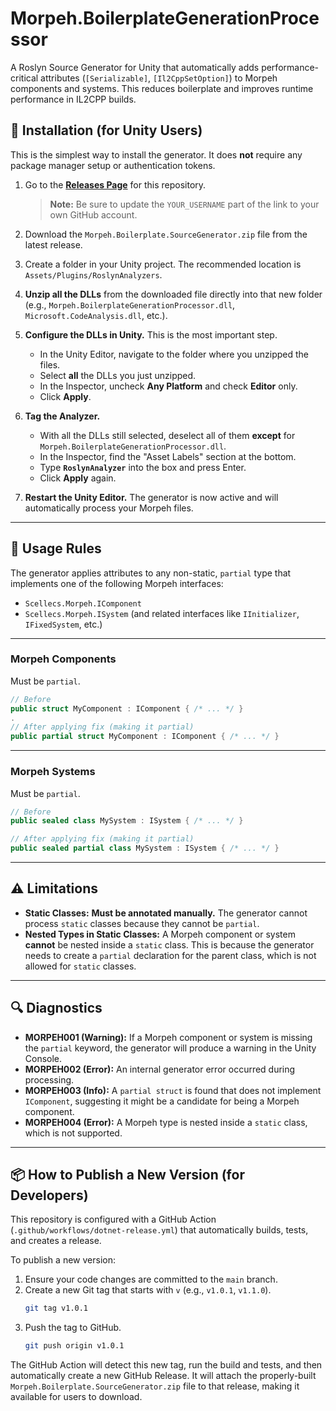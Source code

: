 # Morpeh.BoilerplateGenerationProcessor

A Roslyn Source Generator for Unity that automatically adds performance-critical attributes (`[Serializable]`, `[Il2CppSetOption]`) to Morpeh components and systems. This reduces boilerplate and improves runtime performance in IL2CPP builds.

## 🚀 Installation (for Unity Users)

This is the simplest way to install the generator. It does **not** require any package manager setup or authentication tokens.

1.  Go to the **[Releases Page](https://github.com/konrad-rzonca/Morpeh.BoilerplateGenerationProcessor/releases)** for this repository.
    > **Note:** Be sure to update the `YOUR_USERNAME` part of the link to your own GitHub account.

2.  Download the `Morpeh.Boilerplate.SourceGenerator.zip` file from the latest release.

3.  Create a folder in your Unity project. The recommended location is `Assets/Plugins/RoslynAnalyzers`.

4.  **Unzip all the DLLs** from the downloaded file directly into that new folder (e.g., `Morpeh.BoilerplateGenerationProcessor.dll`, `Microsoft.CodeAnalysis.dll`, etc.).

5.  **Configure the DLLs in Unity.** This is the most important step.
    * In the Unity Editor, navigate to the folder where you unzipped the files.
    * Select **all** the DLLs you just unzipped.
    * In the Inspector, uncheck **Any Platform** and check **Editor** only.
    * Click **Apply**.

6.  **Tag the Analyzer.**
    * With all the DLLs still selected, deselect all of them **except** for `Morpeh.BoilerplateGenerationProcessor.dll`.
    * In the Inspector, find the "Asset Labels" section at the bottom.
    * Type **`RoslynAnalyzer`** into the box and press Enter.
    * Click **Apply** again.

7.  **Restart the Unity Editor.** The generator is now active and will automatically process your Morpeh files.

---

## 📝 Usage Rules

The generator applies attributes to any non-static, `partial` type that implements one of the following Morpeh interfaces:
* `Scellecs.Morpeh.IComponent`
* `Scellecs.Morpeh.ISystem` (and related interfaces like `IInitializer`, `IFixedSystem`, etc.)

---

### Morpeh Components
Must be `partial`.

```csharp
// Before
public struct MyComponent : IComponent { /* ... */ }
.
// After applying fix (making it partial)
public partial struct MyComponent : IComponent { /* ... */ }
```

---

### Morpeh Systems
Must be `partial`.

```csharp
// Before
public sealed class MySystem : ISystem { /* ... */ }

// After applying fix (making it partial)
public sealed partial class MySystem : ISystem { /* ... */ }
```

---

## ⚠️ Limitations

* **Static Classes:** **Must be annotated manually.** The generator cannot process `static` classes because they cannot be `partial`.
* **Nested Types in Static Classes:** A Morpeh component or system **cannot** be nested inside a `static` class. This is because the generator needs to create a `partial` declaration for the parent class, which is not allowed for `static` classes.

---

## 🔍 Diagnostics

* **MORPEH001 (Warning):** If a Morpeh component or system is missing the `partial` keyword, the generator will produce a warning in the Unity Console.
* **MORPEH002 (Error):** An internal generator error occurred during processing.
* **MORPEH003 (Info):** A `partial struct` is found that does not implement `IComponent`, suggesting it might be a candidate for being a Morpeh component.
* **MORPEH004 (Error):** A Morpeh type is nested inside a `static` class, which is not supported.

---

## 📦 How to Publish a New Version (for Developers)

This repository is configured with a GitHub Action (`.github/workflows/dotnet-release.yml`) that automatically builds, tests, and creates a release.

To publish a new version:
1.  Ensure your code changes are committed to the `main` branch.
2.  Create a new Git tag that starts with `v` (e.g., `v1.0.1`, `v1.1.0`).
    ```sh
    git tag v1.0.1
    ```
3.  Push the tag to GitHub.
    ```sh
    git push origin v1.0.1
    ```

The GitHub Action will detect this new tag, run the build and tests, and then automatically create a new GitHub Release. It will attach the properly-built `Morpeh.Boilerplate.SourceGenerator.zip` file to that release, making it available for users to download.